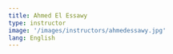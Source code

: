 ```yaml
---
title: Ahmed El Essawy
type: instructor
image: '/images/instructors/ahmedessawy.jpg'
lang: English
---
```

